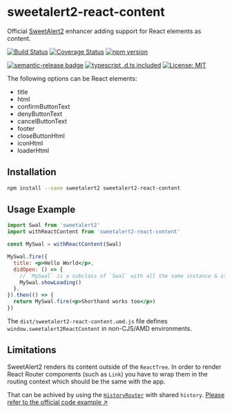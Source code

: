 # sweetalert2-react-content

Official [SweetAlert2](https://sweetalert2.github.io/) enhancer adding support for React elements as content.

[![Build Status](https://github.com/sweetalert2/sweetalert2-react-content/workflows/build/badge.svg)](https://github.com/sweetalert2/sweetalert2-react-content/actions)
[![Coverage Status](https://coveralls.io/repos/github/sweetalert2/sweetalert2-react-content/badge.svg?branch=main)](https://coveralls.io/github/sweetalert2/sweetalert2-react-content?branch=main)
[![npm version](https://img.shields.io/npm/v/sweetalert2-react-content.svg)](https://www.npmjs.com/package/sweetalert2-react-content)

[![semantic-release badge](https://img.shields.io/badge/%20%20%F0%9F%93%A6%F0%9F%9A%80-semantic--release-e10079.svg)](https://github.com/sweetalert2/sweetalert2-react-content/blob/main/CHANGELOG.md)
[![typescript .d.ts included](https://img.shields.io/badge/typescript-ready-brightgreen.svg)](https://github.com/sweetalert2/sweetalert2-react-content/blob/main/src/sweetalert2-react-content.d.ts)
[![License: MIT](https://img.shields.io/badge/License-MIT-yellow.svg)](https://opensource.org/licenses/MIT)

The following options can be React elements:

- title
- html
- confirmButtonText
- denyButtonText
- cancelButtonText
- footer
- closeButtonHtml
- iconHtml
- loaderHtml

## Installation

```bash
npm install --save sweetalert2 sweetalert2-react-content
```

## Usage Example

```jsx
import Swal from 'sweetalert2'
import withReactContent from 'sweetalert2-react-content'

const MySwal = withReactContent(Swal)

MySwal.fire({
  title: <p>Hello World</p>,
  didOpen: () => {
    // `MySwal` is a subclass of `Swal` with all the same instance & static methods
    MySwal.showLoading()
  },
}).then(() => {
  return MySwal.fire(<p>Shorthand works too</p>)
})
```

The `dist/sweetalert2-react-content.umd.js` file defines `window.sweetalert2ReactContent` in non-CJS/AMD environments.

## Limitations

SweetAlert2 renders its content outside of the `ReactTree`. In order to render React Router components (such as `Link`) you have to wrap them in the routing context which should be the same with the app.

That can be achived by using the [`HistoryRouter`](https://reactrouter.com/docs/en/v6/routers/history-router) with shared `history`. [Please refer to the official code example ↗️](https://sweetalert2.github.io/recipe-gallery/sweetalert2-react-router.html)
